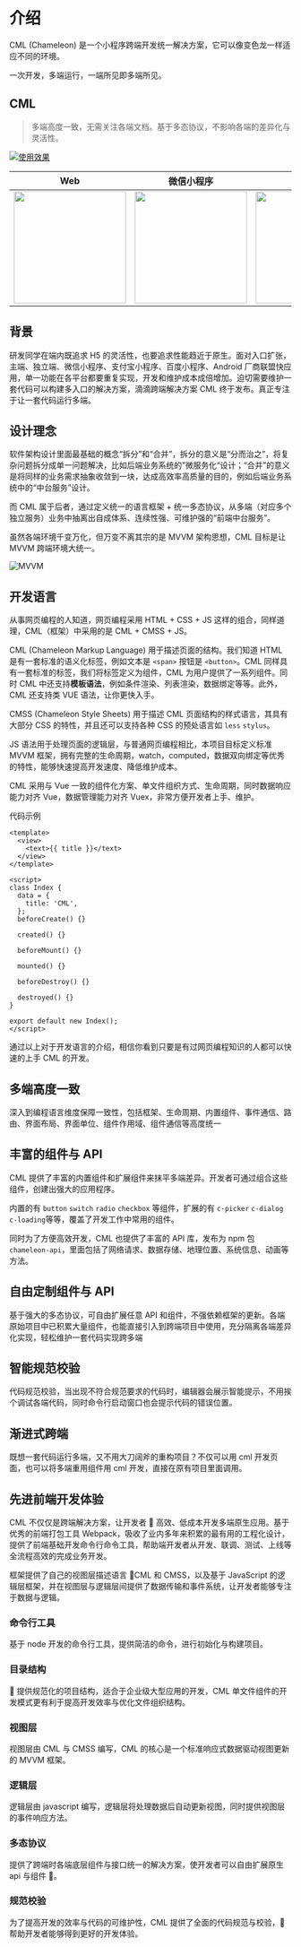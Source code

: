 # 介绍

CML (Chameleon) 是一个小程序跨端开发统一解决方案，它可以像变色龙一样适应不同的环境。

一次开发，多端运行，一端所见即多端所见。

## CML

> 多端高度一致，无需关注各端文档。基于多态协议，不影响各端的差异化与灵活性。

[![使用效果](../images/efficient.gif)](https://github.com/beatles-chameleon/cml-demo)

<table>
  <thead>
    <tr>
      <th>Web</th>
      <th>微信小程序</th>
      <th>Weex</th>
      <th>百度小程序</th>
      <th>支付宝小程序</th>
    </tr>
  </thead>
  <tbody>
    <tr>
      <td>
        <a href="https://github.com/beatles-chameleon/cml-demo" target="_blank" rel="noopener noreferrer">
          <img src="../images/introduction/web.jpg" width="200px" />
        </a>
      </td>
      <td>
        <a href="https://github.com/beatles-chameleon/cml-demo" target="_blank" rel="noopener noreferrer">
          <img src="../images/introduction/wx.jpg" width="200px" />
        </a>
      </td>
      <td>
        <a href="https://github.com/beatles-chameleon/cml-demo" target="_blank" rel="noopener noreferrer">
          <img src="../images/introduction/weex.jpg" width="200px" />
        </a>
      </td>
      <td>
        <a href="https://github.com/beatles-chameleon/cml-demo" target="_blank" rel="noopener noreferrer">
          <img src="../images/introduction/baidu.png" width="200px" />
        </a>
      </td>
      <td>
        <a href="https://github.com/beatles-chameleon/cml-demo" target="_blank" rel="noopener noreferrer">
          <img src="../images/introduction/alipay.png" width="200px" />
        </a>
      </td>
    </tr>
  </tbody>
</table>

## 背景

研发同学在端内既追求 H5 的灵活性，也要追求性能趋近于原生。面对入口扩张，主端、独立端、微信小程序、支付宝小程序、百度小程序、Android 厂商联盟快应用，单一功能在各平台都要重复实现，开发和维护成本成倍增加。迫切需要维护一套代码可以构建多入口的解决方案，滴滴跨端解决方案 CML 终于发布。真正专注于让一套代码运行多端。

## 设计理念

软件架构设计里面最基础的概念“拆分”和“合并”，拆分的意义是“分而治之”，将复杂问题拆分成单一问题解决，比如后端业务系统的”微服务化“设计；“合并”的意义是将同样的业务需求抽象收敛到一块，达成高效率高质量的目的，例如后端业务系统中的“中台服务”设计。

而 CML 属于后者，通过定义统一的语言框架 + 统一多态协议，从多端（对应多个独立服务）业务中抽离出自成体系、连续性强、可维护强的“前端中台服务”。

虽然各端环境千变万化，但万变不离其宗的是 MVVM 架构思想，CML 目标是让 MVVM 跨端环境大统一。

![MVVM](../images/mvvm.png)

## 开发语言

从事网页编程的人知道，网页编程采用 HTML + CSS + JS 这样的组合，同样道理，CML（框架）中采用的是 CML + CMSS + JS。

CML (Chameleon Markup Language) 用于描述页面的结构。我们知道 HTML 是有一套标准的语义化标签，例如文本是 `<span>` 按钮是 `<button>`。CML 同样具有一套标准的标签，我们将标签定义为组件，CML 为用户提供了一系列组件。同时 CML 中还支持**模板语法**，例如条件渲染、列表渲染，数据绑定等等。此外，CML 还支持类 VUE 语法，让你更快入手。

CMSS (Chameleon Style Sheets) 用于描述 CML 页面结构的样式语言，其具有大部分 CSS 的特性，并且还可以支持各种 CSS 的预处语言如 `less` `stylus`。

JS 语法用于处理页面的逻辑层，与普通网页编程相比，本项目目标定义标准 MVVM 框架，拥有完整的生命周期，watch，computed，数据双向绑定等优秀的特性，能够快速提高开发速度、降低维护成本。

CML 采用与 Vue 一致的组件化方案、单文件组织方式、生命周期，同时数据响应能力对齐 Vue，数据管理能力对齐 Vuex，非常方便开发者上手、维护。

代码示例

```vue
<template>
  <view>
    <text>{{ title }}</text>
  </view>
</template>

<script>
class Index {
  data = {
    title: 'CML',
  };
  beforeCreate() {}

  created() {}

  beforeMount() {}

  mounted() {}

  beforeDestroy() {}

  destroyed() {}
}

export default new Index();
</script>
```

通过以上对于开发语言的介绍，相信你看到只要是有过网页编程知识的人都可以快速的上手 CML 的开发。

## 多端高度一致

深入到编程语言维度保障一致性，包括框架、生命周期、内置组件、事件通信、路由、界面布局、界面单位、组件作用域、组件通信等高度统一

## 丰富的组件与 API

CML 提供了丰富的内置组件和扩展组件来抹平多端差异。开发者可通过组合这些组件，创建出强大的应用程序。

内置的有 `button` `switch` `radio` `checkbox` 等组件，扩展的有 `c-picker` `c-dialog` `c-loading`等等，覆盖了开发工作中常用的组件。

同时为了方便高效开发，CML 也提供了丰富的 API 库，发布为 npm 包 `chameleon-api`，里面包括了网络请求、数据存储、地理位置、系统信息、动画等方法。

## 自由定制组件与 API

基于强大的多态协议，可自由扩展任意 API 和组件，不强依赖框架的更新。各端原始项目中已积累大量组件，也能直接引入到跨端项目中使用，充分隔离各端差异化实现，轻松维护一套代码实现跨多端

## 智能规范校验

代码规范校验，当出现不符合规范要求的代码时，编辑器会展示智能提示，不用挨个调试各端代码，同时命令行启动窗口也会提示代码的错误位置。

## 渐进式跨端

既想一套代码运行多端，又不用大刀阔斧的重构项目？不仅可以用 cml 开发页面，也可以将多端重用组件用 cml 开发，直接在原有项目里面调用。

## 先进前端开发体验

CML 不仅仅是跨端解决方案，让开发者  高效、低成本开发多端原生应用。基于优秀的前端打包工具 Webpack，吸收了业内多年来积累的最有用的工程化设计，提供了前端基础开发命令行命令工具，帮助端开发者从开发、联调、测试、上线等全流程高效的完成业务开发。

框架提供了自己的视图层描述语言 CML 和 CMSS，以及基于 JavaScript 的逻辑层框架，并在视图层与逻辑层间提供了数据传输和事件系统，让开发者能够专注于数据与逻辑。

### 命令行工具

基于 node 开发的命令行工具，提供简洁的命令，进行初始化与构建项目。

### 目录结构

 提供规范化的项目结构，适合于企业级大型应用的开发，CML 单文件组件的开发模式更有利于提高开发效率与优化文件组织结构。

### 视图层

视图层由 CML 与 CMSS 编写，CML 的核心是一个标准响应式数据驱动视图更新的 MVVM 框架。

### 逻辑层

逻辑层由 javascript 编写，逻辑层将处理数据后自动更新视图，同时提供视图层的事件响应方法。

### 多态协议

提供了跨端时各端底层组件与接口统一的解决方案，使开发者可以自由扩展原生 api 与组件 。

### 规范校验

为了提高开发的效率与代码的可维护性，CML 提供了全面的代码规范与校验， 帮助开发者能够得到更好的开发体验。
